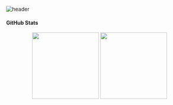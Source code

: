 ![header](https://capsule-render.vercel.app/api?type=waving&color=gradient&customColorList=F3E8FF,EADCF8,EBD6FF&height=200&text=Juhee's%20GitHub&fontSize=50&animation=twinkling&fontAlign=50&fontAlignY=40)


#### GitHub Stats
<!--
![Juhee's GitHub stats](https://github-readme-stats.vercel.app/api?username=ju0204&hide=contribs&count_private=true&show_icons=true&theme=cobalt)

![Top Langs](https://github-readme-stats.vercel.app/api/top-langs/?username=ju0204&layout=compact&theme=cobalt)
-->



  <p align="center">
  <img src="https://github-readme-stats.vercel.app/api?username=ju0204&hide=contribs&count_private=true&show_icons=true&title_color=BA55D3&text_color=5C5470&icon_color=BA55D3&bg_color=FDF6FF&hide_border=true" height="180"/>
  <img src="https://github-readme-stats.vercel.app/api/top-langs/?username=ju0204&layout=compact&title_color=BA55D3&text_color=5C5470&bg_color=FDF6FF&hide_border=true" height="180"/>
</p>

